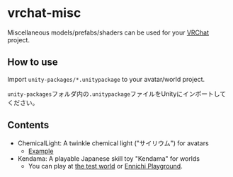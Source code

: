 # vrchat-misc
Miscellaneous models/prefabs/shaders can be used for your [VRChat](https://vrchat.net) project.

## How to use
Import `unity-packages/*.unitypackage` to your avatar/world project.

`unity-packages`フォルダ内の`.unitypackage`ファイルをUnityにインポートしてください。

## Contents
- ChemicalLight: A twinkle chemical light ("サイリウム") for avatars
   - [Example](https://twitter.com/y23586/status/1037678129710424065)
- Kendama: A playable Japanese skill toy "Kendama" for worlds
   - You can play at [the test world](https://vrchat.net/launch?worldId=wrld_979209e7-7653-4e14-9c64-21af39ef6c62) or [Ennichi Playground](https://www.vrchat.net/launch?worldId=wrld_64e5212d-896a-4793-99c9-28a84f3bcd7e).
